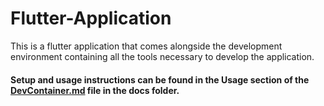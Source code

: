 # Flutter-Application
This is a flutter application that comes alongside the development environment containing all the tools necessary to develop the application.

#### Setup and usage instructions can be found in the Usage section of the [DevContainer.md](./docs/DevContainer.md) file in the docs folder.